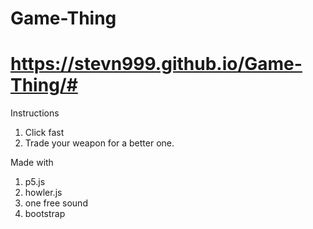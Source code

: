 # Game-Thing

# <https://stevn999.github.io/Game-Thing/#>

Instructions<br>
1) Click fast
2) Trade your weapon for a better one.

Made with
1) p5.js
2) howler.js
3) one free sound
4) bootstrap
